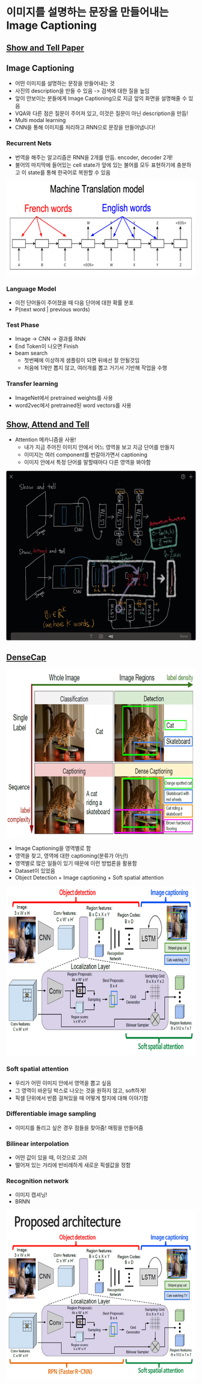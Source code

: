 # 이미지를 설명하는 문장을 만들어내는 Image Captioning

## [Show and Tell Paper](https://github.com/sjchoi86/dl_tutorials_10weeks/blob/master/papers/Show%20and%20Tell-%20A%20Neural%20Image%20Caption%20Generator%20%20.pdf)

## Image Captioning 
- 어떤 이미지를 설명하는 문장을 만들어내는 것
- 사진의 description을 만들 수 있음 -> 검색에 대한 질을 높임
- 앞이 안보이는 분들에게 Image Captioning으로 지금 앞의 화면을 설명해줄 수 있음
- VQA와 다른 점은 질문이 주어져 있고, 이것은 질문이 아닌 description을 만듬!
- Multi modal learning
- CNN을 통해 이미지를 처리하고 RNN으로 문장을 만들어냅니다!



### Recurrent Nets
- 번역을 해주는 알고리즘은 RNN을 2개를 만듬. encoder, decoder 2개!
- 불어의 마지막에 들어있는 cell state가 앞에 있는 불어를 모두 표현하기에 충분하고 이 state를 통해 한국어로 복원할 수 있음

<img src="../images/imageCaptioning001.png" height="250">

### Language Model
- 이전 단어들이 주어졌을 때 다음 단어에 대한 확률 분포
- P(next word | previous words)

### Test Phase
- Image -> CNN -> 결과를 RNN
- End Token이 나오면 Finish
- beam search
	- 첫번째에 이상하게 샘플링이 되면 뒤에선 잘 안될것임
	- 처음에 1개만 뽑지 않고, 여러개를 뽑고 거기서 기반해 작업을 수행

### Transfer learning
- ImageNet에서 pretrained weights를 사용
- word2vec에서 pretrained된 word vectors를 사용	

## [Show, Attend and Tell](https://github.com/sjchoi86/dl_tutorials_10weeks/blob/master/papers/Show%2C%20Attend%20and%20Tell-%20Neural%20Image%20Caption%20Generation%20with%20Visual%20Attention.pdf)
- Attention 메카니즘을 사용!
	- 내가 지금 주어진 이미지 안에서 어느 영역을 보고 지금 단어를 만들지
	- 이미지는 여러 component를 번갈아가면서 captioning
	- 이미지 안에서 특정 단어를 말할때마다 다른 영역을 봐야함

<img src="../images/imageCaptioning002.png" height="450">

## [DenseCap](http://cs.stanford.edu/people/karpathy/densecap.pdf)

<img src="../images/imageCaptioning003.png" height="450">

- Image Captioning을 영역별로 함
- 영역을 찾고, 영역에 대한 captioning(분류가 아닌!)
- 영역별로 많은 일들이 있기 때문에 이런 방법론을 활용함
- Dataset이 있었음
- Object Detection + Image captioning + Soft spatial attention

<img src="../images/imageCaptioning004.png" height="450">

### Soft spatial attention
- 우리가 어떤 이미지 안에서 영역을 뽑고 싶음
- 그 영역이 바운딩 박스로 나오는 것을 원하지 않고, soft하게!
- 픽셀 단위에서 반쯤 걸쳐있을 때 어떻게 할지에 대해 이야기함

### Differentiable image sampling
- 이미지를 돌리고 싶은 경우 점들을 찾아줌! 매핑을 만들어줌

### Bilinear interpolation
- 어떤 값이 있을 때, 이것으로 고려
- 떨어져 있는 거리에 반비례하게 새로운 픽셀값을 정함

### Recognition network
- 이미지 캡셔닝!
- BRNN

<img src="../images/imageCaptioning005.png" height="450">



